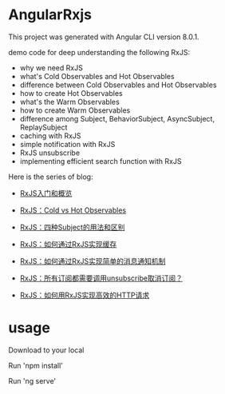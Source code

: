 # AngularRxjs

This project was generated with Angular CLI version 8.0.1.

demo code for deep understanding the following RxJS:

- why we need RxJS
- what's Cold Observables and Hot Observables
- difference between Cold Observables and Hot Observables
- how to create Hot Observables
- what's the Warm Observables
- how to create Warm Observables
- difference among Subject, BehaviorSubject, AsyncSubject, ReplaySubject
- caching with RxJS
- simple notification with RxJS
- RxJS unsubscribe
- implementing efficient search function with RxJS

Here is the series of blog:

- [RxJS入门和概览](https://limeii.github.io/2019/07/rxjs-introduce/)

- [RxJS：Cold vs Hot Observables](https://limeii.github.io/2019/07/rxjs-coldhot-observable/)

- [RxJS：四种Subject的用法和区别](https://limeii.github.io/2019/07/rxjs-subject/)

- [RxJS：如何通过RxJS实现缓存](https://limeii.github.io/2019/08/rxjs-caching/)

- [RxJS：如何通过RxJS实现简单的消息通知机制](https://limeii.github.io/2019/08/rxjs-notification/)

- [RxJS：所有订阅都需要调用unsubscribe取消订阅？](https://limeii.github.io/2019/08/rxjs-unsubscribe/)

- [RxJS：如何用RxJS实现高效的HTTP请求](https://limeii.github.io/2019/08/rxjs-searchable-input/)

# usage

Download to your local

Run 'npm install'

Run 'ng serve'
